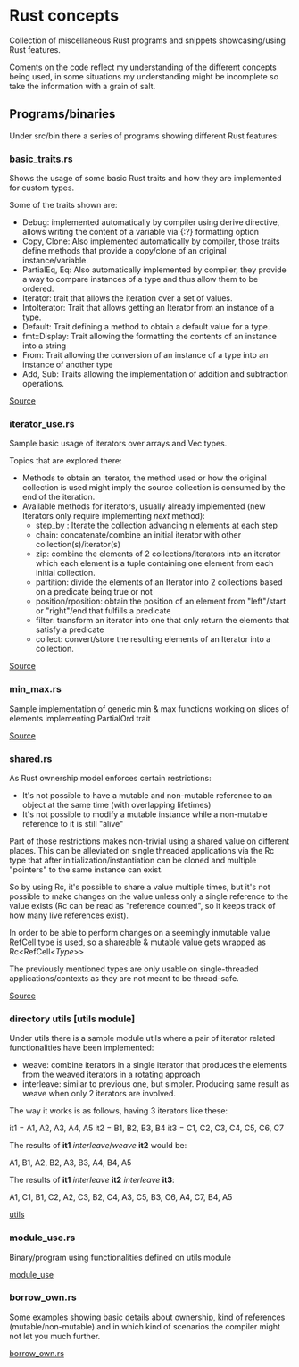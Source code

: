 # Rust concepts
Collection of miscellaneous Rust programs and snippets showcasing/using Rust features.

Coments on the code reflect my understanding of the different concepts being used, in some situations my understanding might 
be incomplete so take the information with a grain of salt.

## Programs/binaries

Under src/bin there a series of programs showing different Rust features:

### basic_traits.rs

Shows the usage of some basic Rust traits and how they are implemented for custom types.

Some of the traits shown are:
* Debug: implemented automatically by compiler using derive directive, allows writing the content of a variable via {:?} formatting option
* Copy, Clone: Also implemented automatically by compiler, those traits define methods that provide a copy/clone of an original instance/variable.
* PartialEq, Eq: Also automatically implemented by compiler, they provide a way to compare instances of a type and thus allow them to be ordered.
* Iterator: trait that allows the iteration over a set of values.
* IntoIterator: Trait that allows getting an Iterator from an instance of a type.
* Default: Trait defining a method to obtain a default value for a type.
* fmt::Display: Trait allowing the formatting the contents of an instance into a string
* From: Trait allowing the conversion of an instance of a type into an instance of another type
* Add, Sub: Traits allowing the implementation of addition and subtraction operations.

[Source](src/bin/basic_traits.rs)

### iterator_use.rs

Sample basic usage of iterators over arrays and Vec types.

Topics that are explored there:

* Methods to obtain an Iterator, the method used or how the original collection is used might imply the source collection is consumed by the end of the iteration.
* Available methods for iterators, usually already implemented (new Iterators only require implementing _next_ method):
    * step_by : Iterate the collection advancing n elements at each step
    * chain: concatenate/combine an initial iterator with other collection(s)/iterator(s)
    * zip: combine the elements of 2 collections/iterators into an iterator which each element is a tuple containing one element from each initial collection.
    * partition: divide the elements of an Iterator into 2 collections based on a predicate being true or not
    * position/rposition: obtain the position of an element from "left"/start or "right"/end that fulfills a predicate
    * filter: transform an iterator into one that only return the elements that satisfy a predicate
    * collect: convert/store the resulting elements of an Iterator into a collection.


[Source](src/bin/iterator_use.rs)

### min_max.rs

Sample implementation of generic min & max functions working on slices of elements implementing PartialOrd trait


[Source](src/bin/min_max.rs)

### shared.rs

As Rust ownership model enforces certain restrictions:
* It's not possible to have a mutable and non-mutable reference to an object at the same time (with overlapping lifetimes)
* It's not possible to modify a mutable instance while a non-mutable reference to it is still "alive"

Part of those restrictions makes non-trivial using a shared value on different places. This can be alleviated on single threaded applications via the
Rc type that after initialization/instantiation can be cloned and multiple "pointers" to the same instance can exist.

So by using Rc, it's possible to share a value multiple times, but it's not possible to make changes on the value unless only a single reference to the value 
exists (Rc can be read as "reference counted", so it keeps track of how many live references exist).

In order to be able to perform changes on a seemingly inmutable value RefCell type is used, so a shareable & mutable value gets wrapped as Rc\<RefCell\<_Type_\>\>

The previously mentioned types are only usable on single-threaded applications/contexts as they are not meant to be thread-safe.

[Source](src/bin/shared.rs)


### directory utils [utils module]
Under utils there is a sample module utils where a pair of iterator related functionalities have been implemented:
- weave: combine iterators in a single iterator that produces the elements from the weaved iterators in a rotating approach
- interleave: similar to previous one, but simpler. Producing same result as weave when only 2 iterators are involved.

The way it works is as follows, having 3 iterators like these:

it1 = A1, A2, A3, A4, A5
it2 = B1, B2, B3, B4
it3 = C1, C2, C3, C4, C5, C6, C7

The results of **it1** *interleave*/*weave* **it2** would be:

A1, B1, A2, B2, A3, B3, A4, B4, A5

The results of **it1** *interleave* **it2** *interleave* **it3**:

A1, C1, B1, C2, A2, C3, B2, C4, A3, C5, B3, C6, A4, C7, B4, A5

[utils](src/utils/)
### module_use.rs

Binary/program using functionalities defined on utils module

[module_use](src/bin/module_use.rs)


### borrow_own.rs

Some examples showing basic details about ownership, kind of references (mutable/non-mutable) and in which 
kind of scenarios the compiler might not let you much further.

[borrow_own.rs](src/bin/borrow_own.rs)
